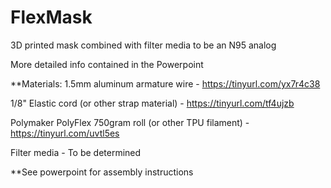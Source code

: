 # FlexMask
3D printed mask combined with filter media to be an N95 analog

More detailed info contained in the Powerpoint

**Materials:
1.5mm aluminum armature wire - https://tinyurl.com/yx7r4c38

1/8" Elastic cord (or other strap material) - https://tinyurl.com/tf4ujzb

Polymaker PolyFlex 750gram roll (or other TPU filament) - https://tinyurl.com/uvtl5es

Filter media - To be determined

**See powerpoint for assembly instructions
